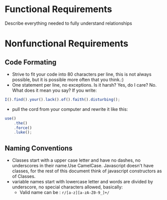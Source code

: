 # Functional Requirements

Describe everything needed to fully understand relationships

# Nonfunctional Requirements

## Code Formating

 - Strive to fit your code into 80 characters per line, this is not always
    possible, but it is possible more often that you think.:)
 - One statement per line, no exceptions. Is it harsh? Yes, do I care? No. 
 What does it mean you say? If you write:

```javascript
I().find().your().lack().of().faith().disturbing();
```
 -    pull the cord from your computer and rewrite it like this:

```javascript
use()  
    .the()  
    .force()  
    .luke();  
```
## Naming Conventions

 - Classes start with a upper case letter and have no dashes, no underscores in
    their name.Use CamelCase. Javascript doesn't have classes, for the rest of
    this document think of javascript constructors as of Classes.
 - variable names start with lowercase letter and words are divided by
    underscore, no special characters allowed, basically:
    - Valid name can be : `r/[a-z][a-zA-Z0-9_]+/` 
